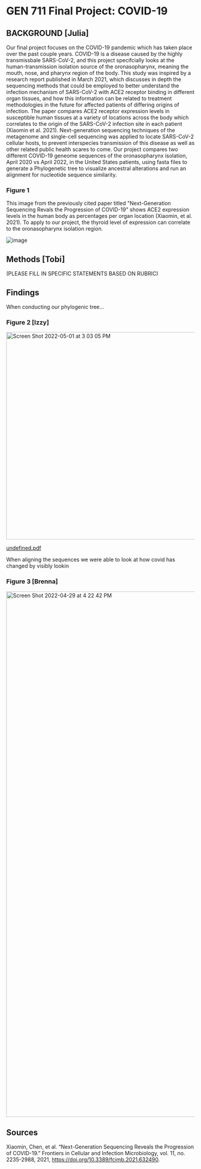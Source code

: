 # GEN 711 Final Project: COVID-19 

## BACKGROUND [Julia]
Our final project focuses on the COVID-19 pandemic which has taken place over the past couple years. COVID-19 is a disease caused by the highly transmissbale SARS-CoV-2, and this project specifcially looks at the human-transmission isolation source of the oronasopharynx, meaning the mouth, nose, and pharynx region of the body. This study was inspired by a research report published in March 2021, which discusses in depth the sequencing methods that could be employed to better understand the infection mechanism of SARS-CoV-2 with ACE2 receptor binding in different organ tissues, and how this information can be related to treatment methodologies in the future for affected patients of differing origins of infection. The paper compares ACE2 receptor expression levels in susceptible human tissues at a variety of locations across the body which correlates to the origin of the SARS-CoV-2 infection site in each patient (Xiaomin et al. 2021). Next-generation sequencing techniques of the metagenome and single-cell sequencing was applied to locate SARS-CoV-2 cellular hosts, to prevent interspecies transmission of this disease as well as other related public health scares to come. Our project compares two different COVID-19 geneome sequences of the oronasopharynx isolation, April 2020 vs April 2022, in the United States patients, using fasta files to generate a Phylogenetic tree to visualize ancestral alterations and run an alignment for nucleotide sequence similarity. 

### Figure 1 
This image from the previously cited paper titled "Next-Generation Sequencing Revals the Progression of COVID-19" shows ACE2 expression levels in the human body as percentages per organ location (Xiaomin, et al. 2021). To apply to our project, the thyroid level of expression can correlate to the oronasopharynx isolation region.

![image](https://user-images.githubusercontent.com/103778390/166063050-5dc2afef-0e22-4914-932f-a1e870fcead1.png)

## Methods [Tobi]
(PLEASE FILL IN SPECIFIC STATEMENTS BASED ON RUBRIC)

## Findings 
When conducting our phylogenic tree...
### Figure 2 [Izzy]
<img width="554" alt="Screen Shot 2022-05-01 at 3 03 05 PM" src="https://user-images.githubusercontent.com/103778546/166160815-f95a3ff4-ac0d-4ae6-b81e-3d841cc8141d.png">

[undefined.pdf](https://github.com/teehector10/gen711_final_project/files/8599556/undefined.pdf)

When aligning the sequences we were able to look at how covid has changed by visibly lookin
### Figure 3 [Brenna]
<img width="1404" alt="Screen Shot 2022-04-29 at 4 22 42 PM" src="https://user-images.githubusercontent.com/103778546/166161725-1fa7f79c-138d-4303-9518-dd243ed94291.png">


## Sources 
Xiaomin, Chen, et al. “Next-Generation Sequencing Reveals the Progression of COVID-19.” Frontiers in Cellular and Infection Microbiology, vol. 11, no. 2235-2988, 2021, https://doi.org/10.3389/fcimb.2021.632490. 

